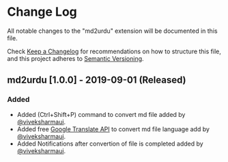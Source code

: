 # Change Log

All notable changes to the "md2urdu" extension will be documented in this file.

Check [Keep a Changelog](http://keepachangelog.com/) for recommendations on how to structure this file, and this project adheres to [Semantic Versioning](https://semver.org/).

## md2urdu [1.0.0] - 2019-09-01 (Released) 
### Added
- Added (Ctrl+Shift+P) command to convert md file added by [@viveksharmaui](https://github.com/viveksharmaui).
- Added free [Google Translate API](https://www.npmjs.com/package/@vitalets/google-translate-api) to convert md file language add by [@viveksharmaui](https://github.com/viveksharmaui).
- Added Notifications after convertion of file is completed added by [@viveksharmaui](https://github.com/viveksharmaui).
